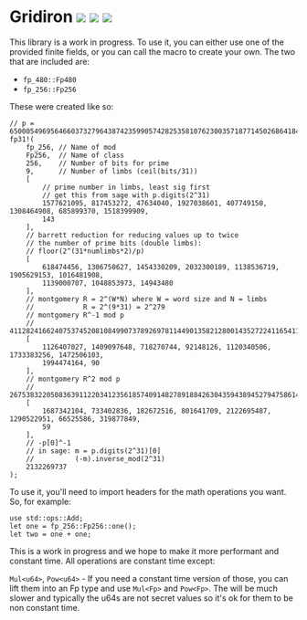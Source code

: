 Gridiron [![](https://img.shields.io/crates/v/gridiron.svg)](https://crates.io/crates/gridiron) [![](https://docs.rs/gridiron/badge.svg)](https://docs.rs/gridiron) [![](https://travis-ci.com/IronCoreLabs/gridiron.svg?branch=master)](https://travis-ci.com/IronCoreLabs/gridiron?branch=master)
====================

This library is a work in progress. To use it, you can either use one of the provided finite fields, or you can call the macro to create your own. The two that are included are:

* `fp_480::Fp480`
* `fp_256::Fp256`

These were created like so:

    // p = 65000549695646603732796438742359905742825358107623003571877145026864184071783
    fp31!(
        fp_256, // Name of mod
        Fp256,  // Name of class
        256,    // Number of bits for prime
        9,      // Number of limbs (ceil(bits/31))
        [
            // prime number in limbs, least sig first
            // get this from sage with p.digits(2^31)
            1577621095, 817453272, 47634040, 1927038601, 407749150, 1308464908, 685899370, 1518399909,
            143
        ],
        // barrett reduction for reducing values up to twice
        // the number of prime bits (double limbs):
        // floor(2^(31*numlimbs*2)/p)
        [
            618474456, 1306750627, 1454330209, 2032300189, 1138536719, 1905629153, 1016481908,
            1139000707, 1048853973, 14943480
        ],
        // montgomery R = 2^(W*N) where W = word size and N = limbs
        //            R = 2^(9*31) = 2^279
        // montgomery R^-1 mod p
        // 41128241662407537452081084990737892697811449013582128001435272241165411523443
        [
            1126407027, 1409097648, 718270744, 92148126, 1120340506, 1733383256, 1472506103,
            1994474164, 90
        ],
        // montgomery R^2 mod p
        // 26753832205083639112203412356185740914827891884263043594389452794758614404120
        [
            1687342104, 733402836, 182672516, 801641709, 2122695487, 1290522951, 66525586, 319877849,
            59
        ],
        // -p[0]^-1
        // in sage: m = p.digits(2^31)[0]
        //          (-m).inverse_mod(2^31)
        2132269737
    );


To use it, you'll need to import headers for the math operations you want. So, for example:

    use std::ops::Add;
    let one = fp_256::Fp256::one();
    let two = one + one;

This is a work in progress and we hope to make it more performant and constant time. All operations are constant time except:

`Mul<u64>`, `Pow<u64>` - If you need a constant time version of those, you can lift them into an Fp type and use `Mul<Fp>` and `Pow<Fp>`. 
The will be much slower and typically the u64s are not secret values so it's ok for them to be non constant time.
